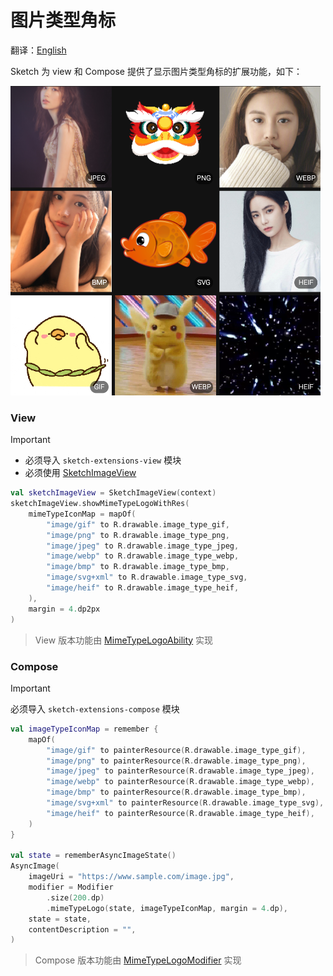 # 图片类型角标

翻译：[English](mime_type_logo.md)

Sketch 为 view 和 Compose 提供了显示图片类型角标的扩展功能，如下：

![sample_mime_type_logo.png](../res/sample_mime_type_logo.png)

### View

> [!IMPORTANT]
> * 必须导入 `sketch-extensions-view` 模块
> * 必须使用 [SketchImageView]

```kotlin
val sketchImageView = SketchImageView(context)
sketchImageView.showMimeTypeLogoWithRes(
    mimeTypeIconMap = mapOf(
        "image/gif" to R.drawable.image_type_gif,
        "image/png" to R.drawable.image_type_png,
        "image/jpeg" to R.drawable.image_type_jpeg,
        "image/webp" to R.drawable.image_type_webp,
        "image/bmp" to R.drawable.image_type_bmp,
        "image/svg+xml" to R.drawable.image_type_svg,
        "image/heif" to R.drawable.image_type_heif,
    ),
    margin = 4.dp2px
)
```

> View 版本功能由 [MimeTypeLogoAbility] 实现

### Compose

> [!IMPORTANT]
> 必须导入 `sketch-extensions-compose` 模块

```kotlin
val imageTypeIconMap = remember {
    mapOf(
        "image/gif" to painterResource(R.drawable.image_type_gif),
        "image/png" to painterResource(R.drawable.image_type_png),
        "image/jpeg" to painterResource(R.drawable.image_type_jpeg),
        "image/webp" to painterResource(R.drawable.image_type_webp),
        "image/bmp" to painterResource(R.drawable.image_type_bmp),
        "image/svg+xml" to painterResource(R.drawable.image_type_svg),
        "image/heif" to painterResource(R.drawable.image_type_heif),
    )
}

val state = rememberAsyncImageState()
AsyncImage(
    imageUri = "https://www.sample.com/image.jpg",
    modifier = Modifier
        .size(200.dp)
        .mimeTypeLogo(state, imageTypeIconMap, margin = 4.dp),
    state = state,
    contentDescription = "",
)
```

> Compose 版本功能由 [MimeTypeLogoModifier] 实现

[SketchImageView]: ../../sketch-extensions-view-core/src/main/kotlin/com/github/panpf/sketch/SketchImageView.kt

[MimeTypeLogoAbility]: ../../sketch-extensions-view-core/src/main/kotlin/com/github/panpf/sketch/ability/MimeTypeLogoAbility.kt

[MimeTypeLogoModifier]: ../../sketch-extensions-compose/src/main/kotlin/com/github/panpf/sketch/compose/ability/MimeTypeLogoModifier.kt